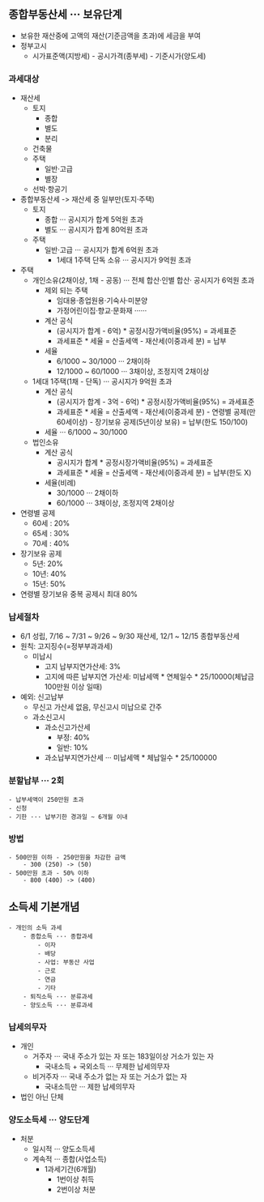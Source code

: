 ## 종합부동산세 ··· 보유단계
- 보유한 재산중에 고액의 재산(기준금액을 초과)에 세금을 부여
- 정부고시
    - 시가표준액(지방세) - 공시가격(종부세) - 기준시가(양도세)
### 과세대상
- 재산세
    - 토지
        - 종합
        - 별도
        - 분리
    - 건축물
    - 주택
        - 일반·고급
        - 별장
    - 선박·항공기
- 종합부동산세 -> 재산세 중 일부만(토지·주택)
    - 토지
        - 종합 ··· 공시지가 합계 5억원 초과
        - 별도 ··· 공시지가 합계 80억원 초과
    - 주택 
        - 일반·고급 ··· 공시지가 합계 6억원 초과
            - 1세대 1주택 단독 소유 ··· 공시지가 9억원 초과
- 주택
    - 개인소유(2채이상, 1채 - 공동) ··· 전체 합산·인별 합산· 공시지가 6억원 초과
        - 제외 되는 주택
            - 임대용·종업원용·기숙사·미분양
            - 가정어린이집·향교·문화재 ······
        - 계산 공식
            - (공시지가 합계 - 6억) * 공정시장가액비율(95%) = 과세표준 
            - 과세표준 * 세율 = 산출세액 - 재산세(이중과세 분) = 납부
        - 세율
            - 6/1000 ~ 30/1000 ··· 2채이하
            - 12/1000 ~ 60/1000 ··· 3채이상, 조정지역 2채이상
    - 1세대 1주택(1채 - 단독) ··· 공시지가 9억원 초과
        - 계산 공식
            - (공시지가 합계 - 3억 - 6억) * 공정시장가액비율(95%) = 과세표준
            - 과세표준 * 세율 = 산출세액 - 재산세(이중과세 분) - 연령별 공제(만 60세이상) - 장기보유 공제(5년이상 보유) = 납부(한도 150/100)
        - 세율 ··· 6/1000 ~ 30/1000
    - 법인소유
         - 계산 공식
            - 공시지가 합계 * 공정시장가액비율(95%) = 과세표준
            - 과세표준 * 세율 = 산출세액 - 재산세(이중과세 분) = 납부(한도 X)
        - 세율(비례)
            - 30/1000 ··· 2채이하
            - 60/1000 ··· 3채이상, 조정지역 2채이상
- 연령별 공제
    - 60세 : 20%
    - 65세 : 30%
    - 70세 : 40%
- 장기보유 공제
    - 5년: 20%
    - 10년: 40%
    - 15년: 50%
- 연령별 장기보유 중복 공제시 최대 80%
### 납세절차
- 6/1 성립, 7/16 ~ 7/31 ~ 9/26 ~ 9/30 재산세, 12/1 ~ 12/15 종합부동산세
- 원칙: 고지징수(=정부부과과세)
    - 미납시
        - 고지 납부지연가산세: 3%
        - 고지에 따른 납부지연 가산세: 미납세액 * 연체일수 * 25/10000(체납금 100만원 이상 일때)
- 예외: 신고납부
    - 무신고 가산세 없음, 무신고시 미납으로 간주
    - 과소신고시
        - 과소신고가산세
            - 부정: 40%
            - 일반: 10%
        - 과소납부지연가산세 ··· 미납세액 * 체납일수 * 25/100000
### 분할납부 ··· 2회
    - 납부세액이 250만원 초과
    - 신청
    - 기한 ··· 납부기한 경과일 ~ 6개월 이내
### 방법
    - 500만원 이하 - 250만원을 차감한 금액
        - 300 (250) -> (50)
    - 500만원 초과 - 50% 이하
        - 800 (400) -> (400)
## 소득세 기본개념
    - 개인의 소득 과세
        - 종합소득 ··· 종합과세
            - 이자
            - 배당
            - 사업: 부동산 사업
            - 근로
            - 연금
            - 기타
        - 퇴직소득 ··· 분류과세
        - 양도소득 ··· 분류과세
### 납세의무자
- 개인
    - 거주자 ··· 국내 주소가 있는 자 또는 183일이상 거소가 있는 자
        - 국내소득 + 국외소득 ··· 무제한 납세의무자
    - 비거주자 ··· 국내 주소가 없는 자 또는 거소가 없는 자
        - 국내소득만 ··· 제한 납세의무자
- 법인 아닌 단체
### 양도소득세 ··· 양도단계
- 처분
    - 일시적 ··· 양도소득세
    - 계속적 ··· 종합(사업소득)
        - 1과세기간(6개월)
            - 1번이상 취득
            - 2번이상 처분